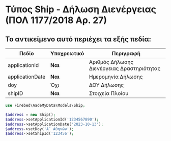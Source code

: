 # Τύπος Ship - Δήλωση Διενέργειας (ΠΟΛ 1177/2018 Αρ. 27)

## Το αντικείμενο αυτό περιέχει τα εξής πεδία:

| Πεδίο           | Υποχρεωτικό | Περιγραφή                                  |
|-----------------|-------------|--------------------------------------------|
| applicationId   | **Ναι**     | Αριθμός Δήλωσης Διενέργειας Δραστηριότητας |
| applicationDate | **Ναι**     | Ημερομηνία Δήλωσης                         |
| doy             | Όχι         | ΔΟΥ Δήλωσης                                |
| shipID          | **Ναι**     | Στοιχεία Πλοίου                            |

```php
use Firebed\AadeMyData\Models\Ship;

$address = new Ship();
$address->setApplicationId('1234567890');
$address->setApplicationDate('2023-10-13');
$address->setDoy('Α΄ Αθηνών');
$address->setShipId('123456');
```